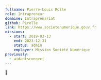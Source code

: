 ```yaml
---
fullname: Pierre-Louis Rolle
role: Intrapreneur
domaine: Intraprenariat
github: PLrolle
link: https://www.societenumerique.gouv.fr
missions:
  - start: 2019-03-13
    end: 2023-12-31
    status: admin
    employer: Mission Société Numérique
previously:
  - aidantsconnect
---
```

🧀
